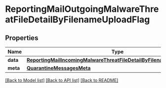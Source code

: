 # ReportingMailOutgoingMalwareThreatFileDetailByFilenameUploadFlag

## Properties
Name | Type | Description | Notes
------------ | ------------- | ------------- | -------------
**data** | [**ReportingMailIncomingMalwareThreatFileDetailByFilenameUploadFlagData**](ReportingMailIncomingMalwareThreatFileDetailByFilenameUploadFlagData.md) |  | [optional] 
**meta** | [**QuarantineMessagesMeta**](QuarantineMessagesMeta.md) |  | [optional] 

[[Back to Model list]](../README.md#documentation-for-models) [[Back to API list]](../README.md#documentation-for-api-endpoints) [[Back to README]](../README.md)

